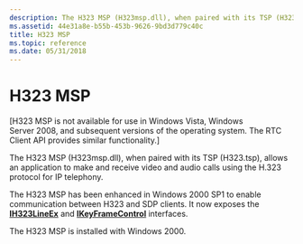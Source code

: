 ```yaml
---
description: The H323 MSP (H323msp.dll), when paired with its TSP (H323.tsp), allows an application to make and receive video and audio calls using the H.323 protocol for IP telephony.
ms.assetid: 44e31a8e-b55b-453b-9626-9bd3d779c40c
title: H323 MSP
ms.topic: reference
ms.date: 05/31/2018
---
```


# H323 MSP

\[H323 MSP is not available for use in Windows Vista, Windows Server 2008, and subsequent versions of the operating system. The RTC Client API provides similar functionality.\]

The H323 MSP (H323msp.dll), when paired with its TSP (H323.tsp), allows an application to make and receive video and audio calls using the H.323 protocol for IP telephony.

The H323 MSP has been enhanced in Windows 2000 SP1 to enable communication between H323 and SDP clients. It now exposes the [**IH323LineEx**](ih323lineex.md) and [**IKeyFrameControl**](ikeyframecontrol.md) interfaces.

The H323 MSP is installed with Windows 2000.

 

 



